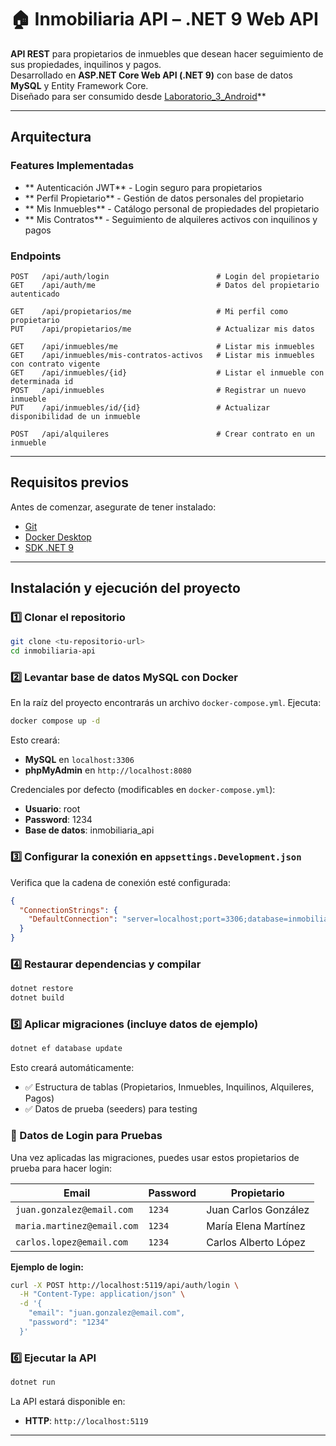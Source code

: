 # 🏠 Inmobiliaria API – .NET 9 Web API

**API REST** para propietarios de inmuebles que desean hacer seguimiento de sus propiedades, inquilinos y pagos.  
Desarrollado en **ASP.NET Core Web API (.NET 9)** con base de datos **MySQL** y Entity Framework Core.  
Diseñado para ser consumido desde [Laboratorio_3_Android](https://github.com/FedericoDG/Laboratorio_3_Android)\*\*

---

## Arquitectura

### Features Implementadas

- ** Autenticación JWT** - Login seguro para propietarios
- ** Perfil Propietario** - Gestión de datos personales del propietario
- ** Mis Inmuebles** - Catálogo personal de propiedades del propietario
- ** Mis Contratos** - Seguimiento de alquileres activos con inquilinos y pagos

### Endpoints

```
POST   /api/auth/login                        # Login del propietario
GET    /api/auth/me                           # Datos del propietario autenticado

GET    /api/propietarios/me                   # Mi perfil como propietario
PUT    /api/propietarios/me                   # Actualizar mis datos

GET    /api/inmuebles/me                      # Listar mis inmuebles
GET    /api/inmuebles/mis-contratos-activos   # Listar mis inmuebles con contrato vigente
GET    /api/inmuebles/{id}                    # Listar el inmueble con determinada id
POST   /api/inmuebles                         # Registrar un nuevo inmueble
PUT    /api/inmuebles/id/{id}                 # Actualizar disponibilidad de un inmueble

POST   /api/alquileres                        # Crear contrato en un inmueble
```

---

## Requisitos previos

Antes de comenzar, asegurate de tener instalado:

- [Git](https://git-scm.com/)
- [Docker Desktop](https://www.docker.com/products/docker-desktop/)
- [SDK .NET 9](https://dotnet.microsoft.com/en-us/download/dotnet/9.0)

---

## Instalación y ejecución del proyecto

### 1️⃣ Clonar el repositorio

```bash
git clone <tu-repositorio-url>
cd inmobiliaria-api
```

### 2️⃣ Levantar base de datos MySQL con Docker

En la raíz del proyecto encontrarás un archivo `docker-compose.yml`.
Ejecuta:

```bash
docker compose up -d
```

Esto creará:

- **MySQL** en `localhost:3306`
- **phpMyAdmin** en `http://localhost:8080`

Credenciales por defecto (modificables en `docker-compose.yml`):

- **Usuario**: root
- **Password**: 1234
- **Base de datos**: inmobiliaria_api

### 3️⃣ Configurar la conexión en `appsettings.Development.json`

Verifica que la cadena de conexión esté configurada:

```json
{
  "ConnectionStrings": {
    "DefaultConnection": "server=localhost;port=3306;database=inmobiliaria_api;user=root;password=1234"
  }
}
```

### 4️⃣ Restaurar dependencias y compilar

```bash
dotnet restore
dotnet build
```

### 5️⃣ Aplicar migraciones (incluye datos de ejemplo)

```bash
dotnet ef database update
```

Esto creará automáticamente:

- ✅ Estructura de tablas (Propietarios, Inmuebles, Inquilinos, Alquileres, Pagos)
- ✅ Datos de prueba (seeders) para testing

### 👤 Datos de Login para Pruebas

Una vez aplicadas las migraciones, puedes usar estos propietarios de prueba para hacer login:

| Email                      | Password | Propietario          |
| -------------------------- | -------- | -------------------- |
| `juan.gonzalez@email.com`  | `1234`   | Juan Carlos González |
| `maria.martinez@email.com` | `1234`   | María Elena Martínez |
| `carlos.lopez@email.com`   | `1234`   | Carlos Alberto López |

**Ejemplo de login:**

```bash
curl -X POST http://localhost:5119/api/auth/login \
  -H "Content-Type: application/json" \
  -d '{
    "email": "juan.gonzalez@email.com",
    "password": "1234"
  }'
```

### 6️⃣ Ejecutar la API

```bash
dotnet run
```

La API estará disponible en:

- **HTTP**: `http://localhost:5119`

---
